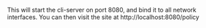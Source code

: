 This will start the cli-server on port 8080, and bind it to all network interfaces. You can then visit the site at http://localhost:8080/policy